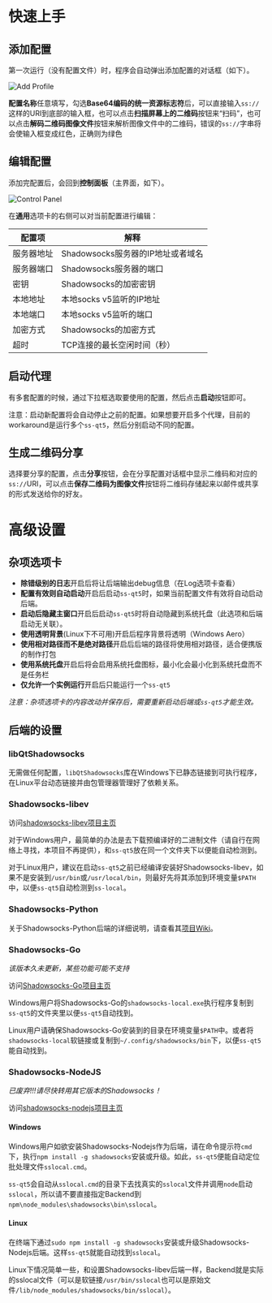 # 快速上手

## 添加配置

第一次运行（没有配置文件）时，程序会自动弹出添加配置的对话框（如下）。

![Add Profile](http://file.librehat.com/img/add_profile.png)

**配置名称**任意填写，勾选**Base64编码的统一资源标志符**后，可以直接输入`ss://`这样的URI到底部的输入框，也可以点击**扫描屏幕上的二维码**按钮来“扫码”，也可以点击**解码二维码图像文件**按钮来解析图像文件中的二维码，错误的`ss://`字串将会使输入框变成红色，正确则为绿色

## 编辑配置

添加完配置后，会回到**控制面板**（主界面，如下）。

![Control Panel](http://file.librehat.com/img/control_panel.png)

在**通用**选项卡的右侧可以对当前配置进行编辑：

|配置项|解释|
|-----|-------|
|服务器地址|Shadowsocks服务器的IP地址或者域名|
|服务器端口|Shadowsocks服务器的端口|
|密钥|Shadowsocks的加密密钥|
|本地地址|本地socks v5监听的IP地址|
|本地端口|本地socks v5监听的端口|
|加密方式|Shadowsocks的加密方式|
|超时|TCP连接的最长空闲时间（秒）|

## 启动代理

有多套配置的时候，通过下拉框选取要使用的配置，然后点击**启动**按钮即可。

注意：启动新配置将会自动停止之前的配置。如果想要开启多个代理，目前的workaround是运行多个`ss-qt5`，然后分别启动不同的配置。

## 生成二维码分享

选择要分享的配置，点击**分享**按钮，会在分享配置对话框中显示二维码和对应的`ss://`URI，可以点击**保存二维码为图像文件**按钮将二维码存储起来以邮件或共享的形式发送给你的好友。

# 高级设置

## 杂项选项卡 ##
- **除错级别的日志**开启后将让后端输出debug信息（在Log选项卡查看）
- **配置有效则自动启动**开启后启动`ss-qt5`时，如果当前配置文件有效将自动启动后端。
- **启动后隐藏主窗口**开启后启动`ss-qt5`时将自动隐藏到系统托盘（此选项和后端启动无关联）。
- **使用透明背景**(Linux下不可用)开启后程序背景将透明（Windows Aero）
- **使用相对路径而不是绝对路径**开启后后端的路径将使用相对路径，适合便携版的制作打包
- **使用系统托盘**开启后将会启用系统托盘图标，最小化会最小化到系统托盘而不是任务栏
- **仅允许一个实例运行**开启后只能运行一个`ss-qt5`

_注意：杂项选项卡的内容改动并保存后，需要重新启动后端或`ss-qt5`才能生效。_

## 后端的设置 ##
### libQtShadowsocks ###
无需做任何配置，`libQtShadowsocks`库在Windows下已静态链接到可执行程序，在Linux平台动态链接并由包管理器管理好了依赖关系。

### Shadowsocks-libev ###
访问[shadowsocks-libev项目主页](https://github.com/madeye/shadowsocks-libev)

对于Windows用户，最简单的办法是去下载预编译好的二进制文件（请自行在网络上寻找，本项目不再提供），和`ss-qt5`放在同一个文件夹下以便能自动检测到。

对于Linux用户，建议在启动`ss-qt5`之前已经编译安装好Shadowsocks-libev，如果不是安装到`/usr/bin`或`/usr/local/bin`，则最好先将其添加到环境变量`$PATH`中，以便`ss-qt5`自动检测到`ss-local`。

### Shadowsocks-Python ###
关于Shadowsocks-Python后端的详细说明，请查看其[项目Wiki](https://github.com/clowwindy/shadowsocks/wiki/Shadowsocks-%E4%BD%BF%E7%94%A8%E8%AF%B4%E6%98%8E)。

### Shadowsocks-Go ###
_该版本久未更新，某些功能可能不支持_

访问[Shadowsocks-Go项目主页](https://github.com/shadowsocks/shadowsocks-go)

Windows用户将Shadowsocks-Go的`shadowsocks-local.exe`执行程序复制到`ss-qt5`的文件夹里以便`ss-qt5`自动找到。

Linux用户请确保Shadowsocks-Go安装到的目录在环境变量`$PATH`中。或者将`shadowsocks-local`软链接或复制到`~/.config/shadowsocks/bin`下，以便`ss-qt5`能自动找到。

### Shadowsocks-NodeJS ###
_已废弃!!!请尽快转用其它版本的Shadowsocks！_

访问[shadowsocks-nodejs项目主页](https://github.com/clowwindy/shadowsocks-nodejs)
#### Windows ####
Windows用户如欲安装Shadowsocks-Nodejs作为后端，请在命令提示符`cmd`下，执行`npm install -g shadowsocks`安装或升级。如此，`ss-qt5`便能自动定位批处理文件`sslocal.cmd`。

`ss-qt5`会自动从`sslocal.cmd`的目录下去找真实的`sslocal`文件并调用`node`启动`sslocal`，所以请不要直接指定Backend到`npm\node_modules\shadowsocks\bin\sslocal`。

#### Linux ####
在终端下通过`sudo npm install -g shadowsocks`安装或升级Shadowsocks-Nodejs后端。这样`ss-qt5`就能自动找到`sslocal`。

Linux下情况简单一些，和设置Shadowsocks-libev后端一样，Backend就是实际的sslocal文件（可以是软链接`/usr/bin/sslocal`也可以是原始文件`/lib/node_modules/shadowsocks/bin/sslocal`）。